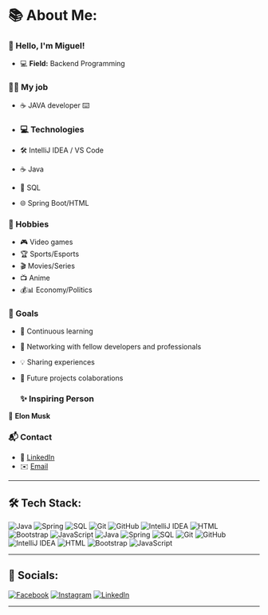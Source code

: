 # 📚 About Me:

### 👋 Hello, I'm Miguel!
- 💻 **Field:** Backend Programming

### 🧑‍💻 My job
- ☕ JAVA developer ⌨️

- ### 💻 Technologies
- 🛠️ IntelliJ IDEA / VS Code
- ☕ Java
- 💾 SQL
- 🌐 Spring Boot/HTML

### 🎯 Hobbies
- 🎮 Video games
- 🏆 Sports/Esports
- 🎬 Movies/Series
- 📺 Anime
- 💰📊 Economy/Politics

### 🌟 Goals
- 📖 Continuous learning
- 🤝 Networking with fellow developers and professionals
- 💡 Sharing experiences
- 🚀 Future projects colaborations

  ### ✨ Inspiring Person
🚀 **Elon Musk**

### 📬 Contact
- 🔗 [LinkedIn](https://www.linkedin.com/in/pedro-miguel-rodrigues-ribeiro/)
- ✉️ [Email](pedromiguelribeiro06@gmail.com)

---

## 🛠 Tech Stack:
![Java](https://img.shields.io/badge/Java-%23ED8B00.svg?style=for-the-badge&logo=openjdk&logoColor=white)
![Spring](https://img.shields.io/badge/Spring-%236DB33F.svg?style=for-the-badge&logo=spring&logoColor=white)
![SQL](https://img.shields.io/badge/SQL-%234479A1.svg?style=for-the-badge&logo=mysql&logoColor=white)
![Git](https://img.shields.io/badge/Git-%23F05032.svg?style=for-the-badge&logo=git&logoColor=white)
![GitHub](https://img.shields.io/badge/GitHub-%23181717.svg?style=for-the-badge&logo=github&logoColor=white)
![IntelliJ IDEA](https://img.shields.io/badge/IntelliJ_IDEA-%23000000.svg?style=for-the-badge&logo=intellij-idea&logoColor=white)
![HTML](https://img.shields.io/badge/HTML-%23E34F26.svg?style=for-the-badge&logo=html5&logoColor=white)
![Bootstrap](https://img.shields.io/badge/Bootstrap-%23563D7C.svg?style=for-the-badge&logo=bootstrap&logoColor=white)
![JavaScript](https://img.shields.io/badge/JavaScript-%23F7DF1E.svg?style=for-the-badge&logo=javascript&logoColor=black)
![Java](https://img.shields.io/badge/Java-%23ED8B00.svg?style=for-the-badge&logo=java&logoColor=white)
![Spring](https://img.shields.io/badge/Spring-%236DB33F.svg?style=for-the-badge&logo=spring&logoColor=white)
![SQL](https://img.shields.io/badge/SQL-%234479A1.svg?style=for-the-badge&logo=mysql&logoColor=white)
![Git](https://img.shields.io/badge/Git-%23F05032.svg?style=for-the-badge&logo=git&logoColor=white)
![GitHub](https://img.shields.io/badge/GitHub-%23181717.svg?style=for-the-badge&logo=github&logoColor=white)
![IntelliJ IDEA](https://img.shields.io/badge/IntelliJ_IDEA-%23000000.svg?style=for-the-badge&logo=intellij-idea&logoColor=white)
![HTML](https://img.shields.io/badge/HTML-%23E34F26.svg?style=for-the-badge&logo=html5&logoColor=white)
![Bootstrap](https://img.shields.io/badge/Bootstrap-%23563D7C.svg?style=for-the-badge&logo=bootstrap&logoColor=white)
![JavaScript](https://img.shields.io/badge/JavaScript-%23F7DF1E.svg?style=for-the-badge&logo=javascript&logoColor=black)

---

## 📱 Socials:
[![Facebook](https://img.shields.io/badge/Facebook-%231877F2.svg?&style=for-the-badge&logo=facebook&logoColor=white)](https://www.facebook.com/pmiguel.ribeiro92) 
[![Instagram](https://img.shields.io/badge/Instagram-%23E4405F.svg?&style=for-the-badge&logo=instagram&logoColor=white)](https://www.instagram.com/miguel.ribeiro06/) 
[![LinkedIn](https://img.shields.io/badge/LinkedIn-%230077B5.svg?&style=for-the-badge&logo=linkedin&logoColor=white)](https://www.linkedin.com/in/pedro-miguel-rodrigues-ribeiro/)

---
